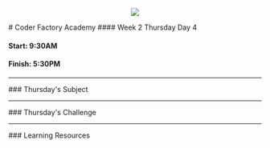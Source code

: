 <p align="center"><img src="https://github.com/coder-factory-academy/cf-guidline-css/blob/master/CFA.png"></p>
# Coder Factory Academy
#### Week 2 Thursday Day 4

#### Start: 9:30AM
#### Finish: 5:30PM
<hr>
### Thursday's Subject




<hr>
### Thursday's Challenge


<hr>
### Learning Resources
